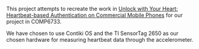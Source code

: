 This project attempts to recreate the work in [Unlock with Your Heart: Heartbeat-based Authentication on Commercial Mobile Phones](https://doi.org/10.1145/3264950) for our project in COMP6733.

We have chosen to use Contiki OS and the TI SensorTag 2650 as our chosen hardware for measuring heartbeat data through the accelerometer. 
